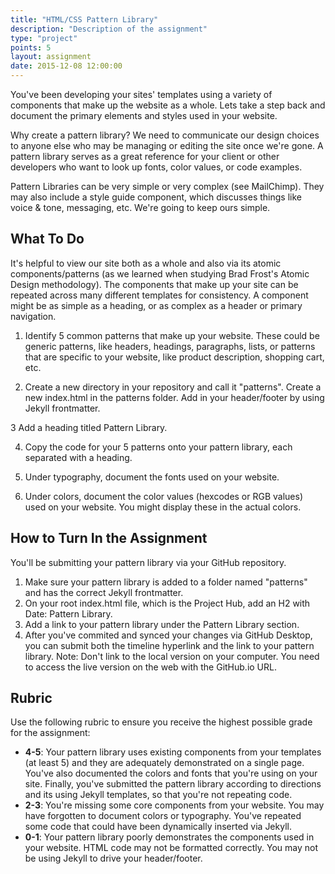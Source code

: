 ```yaml
---
title: "HTML/CSS Pattern Library"
description: "Description of the assignment"
type: "project"
points: 5
layout: assignment
date: 2015-12-08 12:00:00
---
```


You've been developing your sites' templates using a variety of components that make up the website as a whole.  Lets take a step back and document the primary elements and styles used in your website.  

Why create a pattern library? We need to communicate our design choices to anyone else who may be managing or editing the site once we're gone.  A pattern library serves as a great reference for your client or other developers who want to look up fonts, color values, or code examples.

Pattern Libraries can be very simple or very complex (see MailChimp).  They may also include a style guide component, which discusses things like voice & tone, messaging, etc.  We're going to keep ours simple.

## What To Do

It's helpful to view our site both as a whole and also via its atomic components/patterns (as we learned when studying Brad Frost's Atomic Design methodology).  The components that make up your site can be repeated across many different templates for consistency.  A component might be as simple as a heading, or as complex as a header or primary navigation.

1.  Identify 5 common patterns that make up your website.  These could be generic patterns, like headers, headings, paragraphs, lists, or patterns that are specific to your website, like product description, shopping cart, etc.

2.  Create a new directory in your repository and call it "patterns".  Create a new index.html in the patterns folder.  Add in your header/footer by using Jekyll frontmatter.

3  Add a heading titled Pattern Library.

4.  Copy the code for your 5 patterns onto your pattern library, each separated with a heading.

5.  Under typography, document the fonts used on your website.

6.  Under colors, document the color values (hexcodes or RGB values) used on your website.  You might display these in the actual colors.


## How to Turn In the Assignment

You'll be submitting your pattern library via your GitHub repository.

1.  Make sure your pattern library is added to a folder named "patterns" and has the correct Jekyll frontmatter.
2.  On your root index.html file, which is the Project Hub, add an H2 with Date: Pattern Library.
3.  Add a link to your pattern library under the Pattern Library section.
4.  After you've commited and synced your changes via GitHub Desktop, you can submit both the timeline hyperlink and the link to your pattern library.  Note: Don't link to the local version on your computer.  You need to access the live version on the web with the GitHub.io URL.

## Rubric

Use the following rubric to ensure you receive the highest possible grade for the assignment:

* **4-5**: Your pattern library uses existing components from your templates (at least 5) and they are adequately demonstrated on a single page.  You've also documented the colors and fonts that you're using on your site.  Finally, you've submitted the pattern library according to directions and its using Jekyll templates, so that you're not repeating code.
* **2-3**: You're missing some core components from your website.  You may have forgotten to document colors or typography.  You've repeated some code that could have been dynamically inserted via Jekyll.
* **0-1**: Your pattern library poorly demonstrates the components used in your website.  HTML code may not be formatted correctly. You may not be using Jekyll to drive your header/footer.